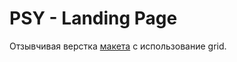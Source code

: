 # PSY - Landing Page

Отзывчивая верстка <a href="https://www.figma.com/file/WtpbUOALqbVDcIN3SFe91W/Untitled?node-id=520%3A201&mode=dev" target="_blank">макета</a> с использование grid.
